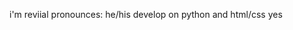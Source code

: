 i'm reviial
pronounces: he/his
develop on python and html/css
yes

<!---
reviial/reviial is a ✨ special ✨ repository because its `README.md` (this file) appears on your GitHub profile.
You can click the Preview link to take a look at your changes.
--->
